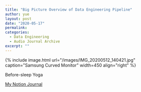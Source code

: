 ```yaml
---
title: "Big Picture Overview of Data Engineering Pipeline"
author: yue
layout: post
date: "2020-05-17"
permalink:
categories:
  - Data Engineering
  - Audio Journal Archive
excerpt: ""
---
```


{% include image.html url="/images/IMG_20200512_140421.jpg" caption="Samsung Curved Monitor" width=450 align="right" %}

Before-sleep Yoga

[My Notion Journal](https://www.notion.so/Big-Picture-Overview-of-Data-Engineering-Pipeline-017e2b254db94b3aa9d9328efd12e4f2)
